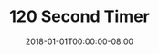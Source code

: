 ---
date: "2018-01-01T00:00:00-08:00"
layout: timer
published: TRUE
title: "120 Second Timer"
seconds: 120
---